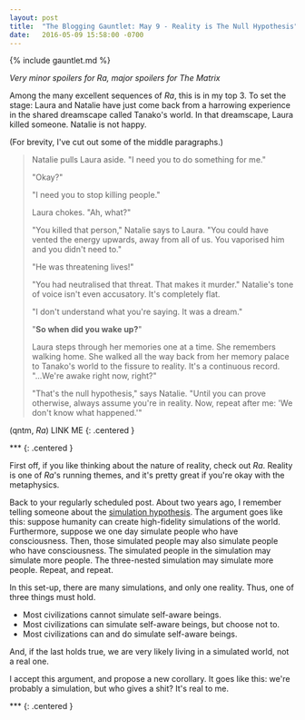 ```yaml
---
layout: post
title:  "The Blogging Gauntlet: May 9 - Reality is The Null Hypothesis"
date:   2016-05-09 15:58:00 -0700
---
```


{% include gauntlet.md %}

*Very minor spoilers for Ra, major spoilers for The Matrix*

Among the many excellent sequences of *Ra*, this is in my top 3.
To set the stage: Laura and Natalie have just come back from a harrowing
experience in the shared dreamscape called Tanako's world.
In that dreamscape, Laura killed someone. Natalie is not happy.

(For brevity, I've cut out some of the middle paragraphs.)

> Natalie pulls Laura aside. "I need you to do something for me."
>
> "Okay?"
>
> "I need you to stop killing people."
>
> Laura chokes. "Ah, what?"
>
> "You killed that person," Natalie says to Laura. "You could have vented the energy upwards, away from all of us. You vaporised him and you didn't need to."
>
> "He was threatening lives!"
>
> "You had neutralised that threat. That makes it murder." Natalie's tone of voice isn't even accusatory. It's completely flat.
>
> "I don't understand what you're saying. It was a dream."
>
> "**So when did you wake up?**"
>
> Laura steps through her memories one at a time. She remembers walking home. She walked all the way back from her memory palace to Tanako's world to the fissure to reality. It's a continuous record. "...We're awake right now, right?"
> 
> "That's the null hypothesis," says Natalie. "Until you can prove otherwise, always assume you're in reality. Now, repeat after me: 'We don't know what happened.'"

(qntm, *Ra*) LINK ME
{: .centered }

\*\*\*
{: .centered }

First off, if you like thinking about the nature of reality, check out *Ra*.
Reality is one of *Ra*'s running themes, and it's pretty great if you're okay
with the metaphysics.

Back to your regularly scheduled post. About two years ago, I remember telling
someone about the [simulation hypothesis](https://en.wikipedia.org/wiki/Simulation_hypothesis).
The argument goes like this: suppose humanity can create high-fidelity simulations
of the world. Furthermore, suppose we one day simulate people who have
consciousness. Then, those simulated people may also simulate people who have
consciousness. The simulated people in the simulation may simulate more people.
The three-nested simulation may simulate more people. Repeat, and repeat.

In this set-up, there are many simulations, and only one reality. Thus, one
of three things must hold.

* Most civilizations cannot simulate self-aware beings.
* Most civilizations can simulate self-aware beings, but choose not to.
* Most civilizations can and do simulate self-aware beings.

And, if the last holds true, we are very likely living in a simulated world,
not a real one.

I accept this argument, and propose a new corollary. It goes like this: we're
probably a simulation, but who gives a shit? It's real to me.



\*\*\*
{: .centered }
